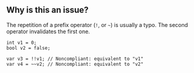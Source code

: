 ## Why is this an issue?
 
The repetition of a prefix operator (`!`, or `~`) is usually a typo. The second operator invalidates the first one.

    int v1 = 0;
    bool v2 = false;
    
    var v3 = !!v1; // Noncompliant: equivalent to "v1"
    var v4 = ~~v2; // Noncompliant: equivalent to "v2"